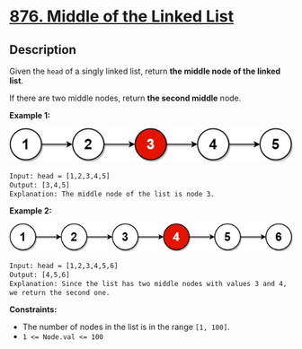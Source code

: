 # [876. Middle of the Linked List](https://leetcode.com/problems/middle-of-the-linked-list/)

## Description

Given the `head` of a singly linked list, return **the middle node of the linked list**.

If there are two middle nodes, return **the second middle** node.

**Example 1:**

![](../../../figures/lc-midlist1.jpg)

```
Input: head = [1,2,3,4,5]
Output: [3,4,5]
Explanation: The middle node of the list is node 3.
```

**Example 2:**

![](../../../figures/lc-midlist2.jpg)

```
Input: head = [1,2,3,4,5,6]
Output: [4,5,6]
Explanation: Since the list has two middle nodes with values 3 and 4, we return the second one.
```

**Constraints:**
* The number of nodes in the list is in the range `[1, 100]`.
* `1 <= Node.val <= 100`